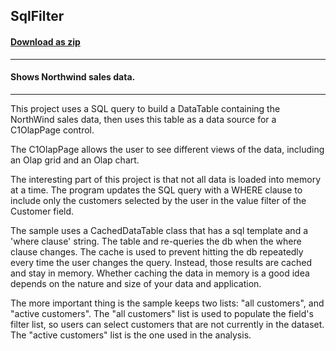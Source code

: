 ## SqlFilter
#### [Download as zip](https://grapecity.github.io/DownGit/#/home?url=https://github.com/GrapeCity/ComponentOne-WinForms-Samples/tree/master/NetFramework\FlexPivot\CS\SqlFilter)
____
#### Shows Northwind sales data.
____
This project uses a SQL query to build a DataTable containing the NorthWind sales data, then uses this table as a data source for a C1OlapPage control.

The C1OlapPage allows the user to see different views of the data, including an Olap grid and an Olap chart.

The interesting part of this project is that not all data is loaded into memory at a time.
The program updates the SQL query with a WHERE clause to include only the customers selected by the user in the value filter of the Customer field.

The sample uses a CachedDataTable class that has a sql template and a 'where clause' string.
The table and re-queries the db when the where clause changes.
The cache is used to prevent hitting the db repeatedly every time the user changes the query.
Instead, those results are cached and stay in memory. Whether caching the data in memory is a good idea depends on the nature and size of your data and application.

The more important thing is the sample keeps two lists: "all customers", and "active customers".
The "all customers" list is used to populate the field's filter list, so users can select customers that are not currently in the dataset.
The "active customers" list is the one used in the analysis.
